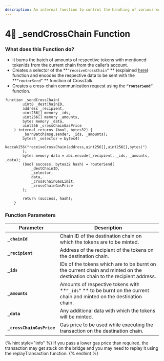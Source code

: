 ```yaml
---
description: An internal function to control the handling of various selectors and data.
---
```


# 4⃣ \_sendCrossChain Function

### What does this Function do?

* It burns the batch of amounts of respective tokens with mentioned tokenIds from the current chain from the caller’s account.
* Creates a selector of the **`“receiveCrossChain”` ** (explained [here](replaytransfercrosschain-function.md)) function and encodes the respective data to be sent with the **`“routerSend”` ** function of CrossTalk.
* Creates a cross-chain communication request using the **`“routerSend”`** function.

```solidity
function _sendCrossChain(
        uint8 _destChainID,
        address _recipient,
        uint256[] memory _ids,
        uint256[] memory _amounts,
        bytes memory _data,
        uint256 _crossChainGasPrice
    ) internal returns (bool, bytes32) {
        _burnBatch(msg.sender, _ids, _amounts);
        bytes4 _selector = bytes4(
            keccak256("receiveCrossChain(address,uint256[],uint256[],bytes)")
        );
        bytes memory data = abi.encode(_recipient, _ids, _amounts, _data);
        (bool success, bytes32 hash) = routerSend(
            _destChainID,
            _selector,
            data,
            _crossChainGasLimit,
            _crossChainGasPrice
        );

        return (success, hash);
    }
```

### Function Parameters

| Parameter                 | Description                                                                                                                |
| ------------------------- | -------------------------------------------------------------------------------------------------------------------------- |
| **`_chainId`**            | Chain ID of the destination chain on which the tokens are to be minted.                                                    |
| **`_recipient`**          | Address of the recipient of the tokens on the destination chain.                                                           |
| **`_ids`**                | IDs of the tokens which are to be burnt on the current chain and minted on the destination chain to the recipient address. |
| **`_amounts`**            | Amounts of respective tokens with **`“_ids”` ** to be burnt on the current chain and minted on the destination chain.      |
| **`_data`**               | Any additional data with which the tokens will be minted.                                                                  |
| **`_crossChainGasPrice`** | Gas price to be used while executing the transaction on the destination chain.                                             |

{% hint style="info" %}
If you pass a lower gas price than required, the transaction may get stuck on the bridge and you may need to replay it using the replayTransaction function.
{% endhint %}
